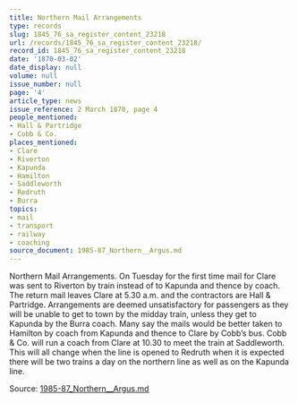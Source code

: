 ```yaml
---
title: Northern Mail Arrangements
type: records
slug: 1845_76_sa_register_content_23218
url: /records/1845_76_sa_register_content_23218/
record_id: 1845_76_sa_register_content_23218
date: '1870-03-02'
date_display: null
volume: null
issue_number: null
page: '4'
article_type: news
issue_reference: 2 March 1870, page 4
people_mentioned:
- Hall & Partridge
- Cobb & Co.
places_mentioned:
- Clare
- Riverton
- Kapunda
- Hamilton
- Saddleworth
- Redruth
- Burra
topics:
- mail
- transport
- railway
- coaching
source_document: 1985-87_Northern__Argus.md
---
```


Northern Mail Arrangements.  On Tuesday for the first time mail for Clare was sent to Riverton by train instead of to Kapunda and thence by coach.  The return mail leaves Clare at 5.30 a.m. and the contractors are Hall & Partridge.  Arrangements are deemed unsatisfactory for passengers as they will be unable to get to town by the midday train, unless they get to Kapunda by the Burra coach.  Many say the mails would be better taken to Hamilton by coach from Kapunda and thence to Clare by Cobb’s bus.  Cobb & Co. will run a coach from Clare at 10.30 to meet the train at Saddleworth.  This will all change when the line is opened to Redruth when it is expected there will be two trains a day on the northern line as well as on the Kapunda line.

Source: [1985-87_Northern__Argus.md](/downloads/markdown/1985-87_Northern__Argus.md)

